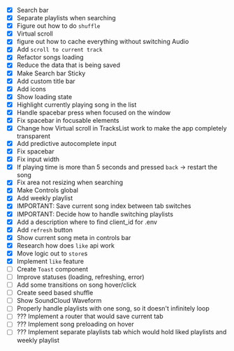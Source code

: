 - [x] Search bar
- [x] Separate playlists when searching
- [x] Figure out how to do `shuffle`
- [x] Virtual scroll
- [x] figure out how to cache everything without switching Audio
- [x] Add `scroll to current track`
- [x] Refactor songs loading
- [x] Reduce the data that is being saved
- [x] Make Search bar Sticky
- [x] Add custom title bar
- [x] Add icons
- [x] Show loading state
- [x] Highlight currently playing song in the list
- [x] Handle spacebar press when focused on the window
- [x] Fix spacebar in focusable elements
- [x] Change how Virtual scroll in TracksList work to make the app completely transparent 
- [x] Add predictive autocomplete input
- [x] Fix spacebar
- [x] Fix input width
- [x] If playing time is more than 5 seconds and pressed `back` -> restart the song
- [x] Fix area not resizing when searching
- [x] Make Controls global
- [x] Add weekly playlist
- [x] IMPORTANT: Save current song index between tab switches
- [x] IMPORTANT: Decide how to handle switching playlists
- [x] Add a description where to find client_id for .env
- [x] Add `refresh` button
- [x] Show current song meta in controls bar
- [x] Research how does `like` api work
- [x] Move logic out to `store`s
- [x] Implement `like` feature
- [ ] Create `Toast` component
- [ ] Improve statuses (loading, refreshing, error)
- [ ] Add some transitions on song hover/click
- [ ] Create seed based shuffle
- [ ] Show SoundCloud Waveform
- [ ] Properly handle playlists with one song, so it doesn't infinitely loop
- [ ] ??? Implement a router that would save current tab
- [ ] ??? Implement song preloading on hover
- [ ] ??? Implement separate playlists tab which would hold liked playlists and weekly playlist 
